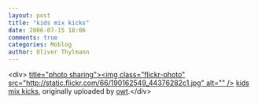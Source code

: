 ```yaml
---
layout: post
title: "kids mix kicks"
date: 2006-07-15 18:06
comments: true
categories: Moblog
author: Oliver Thylmann
---
```



&lt;div&gt;	[ title=&quot;photo sharing&quot;&gt;&lt;img class=&quot;flickr-photo&quot; src=&quot;http://static.flickr.com/66/190162549_44376282c1.jpg&quot; alt=&quot;&quot; /&gt;](http://www.flickr.com/photos/oliver/190162549/)	[kids mix kicks](http://www.flickr.com/photos/oliver/190162549/), originally uploaded by [owt](http://www.flickr.com/people/oliver/).&lt;/div&gt;					


